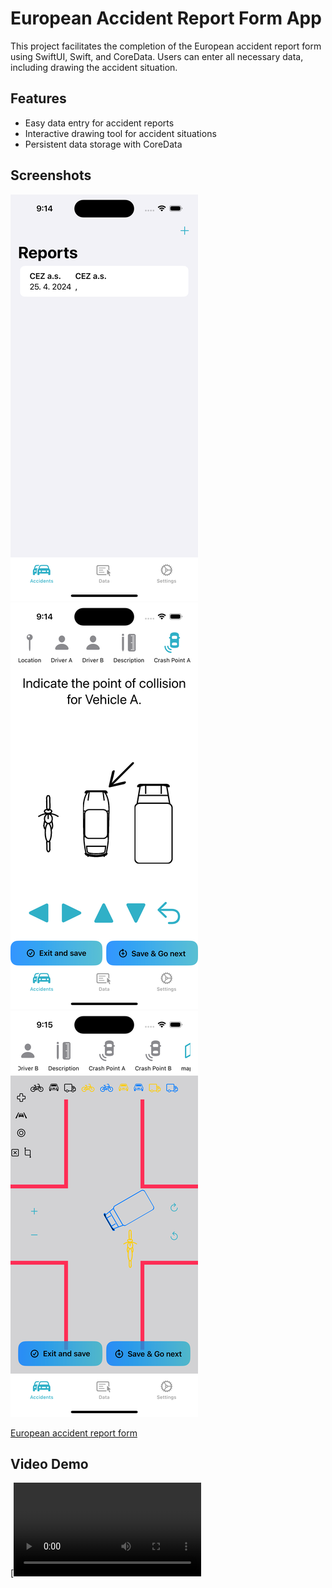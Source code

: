 # European Accident Report Form App

This project facilitates the completion of the European accident report form using SwiftUI, Swift, and CoreData. Users can enter all necessary data, including drawing the accident situation.

## Features
- Easy data entry for accident reports
- Interactive drawing tool for accident situations
- Persistent data storage with CoreData

## Screenshots
![Main View](https://github.com/Marcel-git666/Accidents/blob/master/Accidents/Assets.xcassets/ss0.imageset/ss0.png?raw=true)
![Point of Location](https://github.com/Marcel-git666/Accidents/blob/master/Accidents/Assets.xcassets/ss1.imageset/ss1.png?raw=true)
![Accident Situation](https://github.com/Marcel-git666/Accidents/blob/master/Accidents/Assets.xcassets/ss2.imageset/ss2.png?raw=true)

[European accident report form](https://github.com/Marcel-git666/Accidents/blob/master/Accidents/Assets.xcassets/form.imageset/form.pdf)
## Video Demo
[![Watch the video](https://github.com/Marcel-git666/Accidents/blob/master/Accidents/accidents.mp4)
